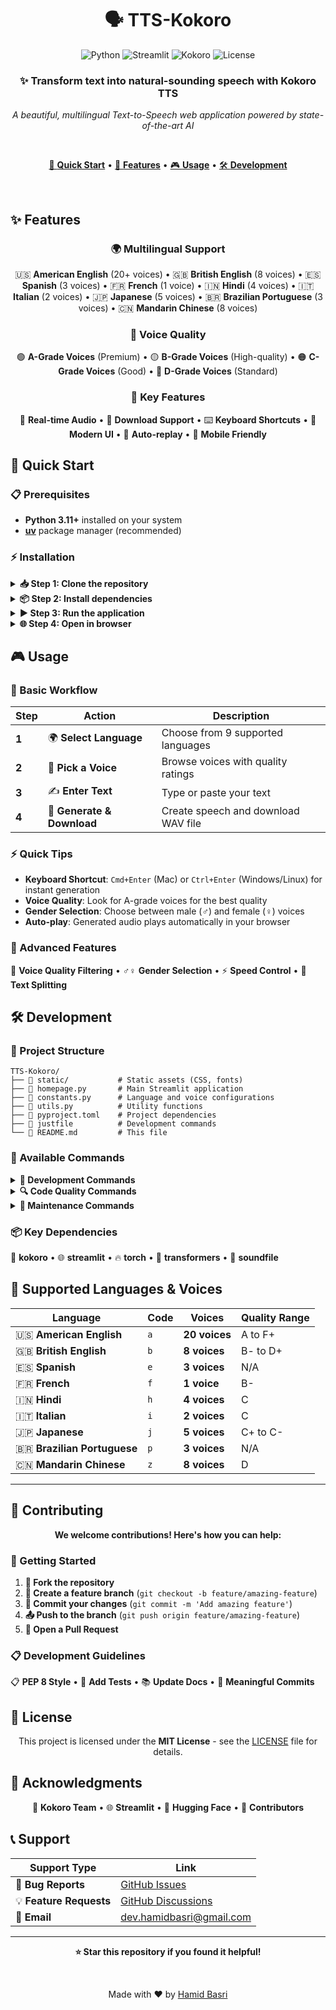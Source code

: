 <div align="center">

# 🗣️ TTS-Kokoro

![Python](https://img.shields.io/badge/Python-3.11+-blue.svg) ![Streamlit](https://img.shields.io/badge/Streamlit-1.50+-red.svg) ![Kokoro](https://img.shields.io/badge/Kokoro-0.9.4+-green.svg) ![License](https://img.shields.io/badge/License-MIT-yellow.svg)

### ✨ Transform text into natural-sounding speech with Kokoro TTS

*A beautiful, multilingual Text-to-Speech web application powered by state-of-the-art AI*

<br>

[🚀 **Quick Start**](#-quick-start) • [📖 **Features**](#-features) • [🎮 **Usage**](#-usage) • [🛠️ **Development**](#️-development)

<br>

</div>

## ✨ Features

<div align="center">

### 🌍 **Multilingual Support**
🇺🇸 **American English** (20+ voices) • 🇬🇧 **British English** (8 voices) • 🇪🇸 **Spanish** (3 voices) • 🇫🇷 **French** (1 voice) • 🇮🇳 **Hindi** (4 voices) • 🇮🇹 **Italian** (2 voices) • 🇯🇵 **Japanese** (5 voices) • 🇧🇷 **Brazilian Portuguese** (3 voices) • 🇨🇳 **Mandarin Chinese** (8 voices)

### 🎯 **Voice Quality**
🟢 **A-Grade Voices** (Premium) • 🟡 **B-Grade Voices** (High-quality) • 🟠 **C-Grade Voices** (Good) • 🔴 **D-Grade Voices** (Standard)

### 🚀 **Key Features**
🎵 **Real-time Audio** • 💾 **Download Support** • ⌨️ **Keyboard Shortcuts** • 🎨 **Modern UI** • 🔄 **Auto-replay** • 📱 **Mobile Friendly**

</div>

## 🚀 Quick Start

### 📋 Prerequisites
- **Python 3.11+** installed on your system
- **[uv](https://docs.astral.sh/uv/)** package manager (recommended)

### ⚡ Installation

<details>
<summary><b>📥 Step 1: Clone the repository</b></summary>

```bash
git clone https://github.com/yourusername/TTS-Kokoro.git
cd TTS-Kokoro
```
</details>

<details>
<summary><b>📦 Step 2: Install dependencies</b></summary>

```bash
# Using uv (recommended)
uv sync

# Or using pip
pip install -r requirements.txt
```
</details>

<details>
<summary><b>▶️ Step 3: Run the application</b></summary>

```bash
# Using just (recommended)
just run

# Or directly with Python
python homepage.py

# Or with Streamlit
streamlit run homepage.py
```
</details>

<details>
<summary><b>🌐 Step 4: Open in browser</b></summary>

Navigate to **`http://localhost:8501`** and start creating speech! 🎵
</details>

## 🎮 Usage

### 🎯 Basic Workflow

<div align="center">

| Step | Action | Description |
|------|--------|-------------|
| **1** | 🌍 **Select Language** | Choose from 9 supported languages |
| **2** | 🎤 **Pick a Voice** | Browse voices with quality ratings |
| **3** | ✍️ **Enter Text** | Type or paste your text |
| **4** | 🎵 **Generate & Download** | Create speech and download WAV file |

</div>

### ⚡ Quick Tips

- **Keyboard Shortcut**: `Cmd+Enter` (Mac) or `Ctrl+Enter` (Windows/Linux) for instant generation
- **Voice Quality**: Look for A-grade voices for the best quality
- **Gender Selection**: Choose between male (♂) and female (♀) voices
- **Auto-play**: Generated audio plays automatically in your browser

### 🔧 Advanced Features

🎯 **Voice Quality Filtering** • ♂♀ **Gender Selection** • ⚡ **Speed Control** • 📝 **Text Splitting**

## 🛠️ Development

### 📁 Project Structure

```
TTS-Kokoro/
├── 📁 static/           # Static assets (CSS, fonts)
├── 📄 homepage.py       # Main Streamlit application
├── 📄 constants.py      # Language and voice configurations
├── 📄 utils.py          # Utility functions
├── 📄 pyproject.toml    # Project dependencies
├── 📄 justfile          # Development commands
└── 📄 README.md         # This file
```

### 🚀 Available Commands

<details>
<summary><b>🔧 Development Commands</b></summary>

```bash
just dev          # Run in development mode
just run          # Run the application
just install      # Install dependencies
```
</details>

<details>
<summary><b>🔍 Code Quality Commands</b></summary>

```bash
just format       # Format code with black
just lint         # Lint code with ruff
just lint-fix     # Fix linting issues
just check        # Run all checks
```
</details>

<details>
<summary><b>🧹 Maintenance Commands</b></summary>

```bash
just clean        # Clean build artifacts
just update-deps  # Update dependencies
```
</details>

### 📦 Key Dependencies

🎤 **kokoro** • 🌐 **streamlit** • 🔥 **torch** • 🤗 **transformers** • 🎵 **soundfile**

## 🎯 Supported Languages & Voices

<div align="center">

| Language | Code | Voices | Quality Range |
|----------|------|--------|---------------|
| 🇺🇸 **American English** | `a` | **20 voices** | A to F+ |
| 🇬🇧 **British English** | `b` | **8 voices** | B- to D+ |
| 🇪🇸 **Spanish** | `e` | **3 voices** | N/A |
| 🇫🇷 **French** | `f` | **1 voice** | B- |
| 🇮🇳 **Hindi** | `h` | **4 voices** | C |
| 🇮🇹 **Italian** | `i` | **2 voices** | C |
| 🇯🇵 **Japanese** | `j` | **5 voices** | C+ to C- |
| 🇧🇷 **Brazilian Portuguese** | `p` | **3 voices** | N/A |
| 🇨🇳 **Mandarin Chinese** | `z` | **8 voices** | D |

</div>

---

## 🤝 Contributing

<div align="center">

**We welcome contributions! Here's how you can help:**

</div>

### 🚀 Getting Started

1. **🍴 Fork the repository**
2. **🌿 Create a feature branch** (`git checkout -b feature/amazing-feature`)
3. **💾 Commit your changes** (`git commit -m 'Add amazing feature'`)
4. **📤 Push to the branch** (`git push origin feature/amazing-feature`)
5. **🔄 Open a Pull Request**

### 📋 Development Guidelines

📋 **PEP 8 Style** • 🧪 **Add Tests** • 📚 **Update Docs** • 💬 **Meaningful Commits**

## 📝 License

<div align="center">

This project is licensed under the **MIT License** - see the [LICENSE](LICENSE) file for details.

</div>

## 🙏 Acknowledgments

<div align="center">

🎤 **Kokoro Team** • 🌐 **Streamlit** • 🤗 **Hugging Face** • 👥 **Contributors**

</div>

## 📞 Support

<div align="center">

| Support Type | Link |
|--------------|------|
| 🐛 **Bug Reports** | [GitHub Issues](https://github.com/yourusername/TTS-Kokoro/issues) |
| 💡 **Feature Requests** | [GitHub Discussions](https://github.com/yourusername/TTS-Kokoro/discussions) |
| 📧 **Email** | dev.hamidbasri@gmail.com |

</div>

---

<div align="center">

**⭐ Star this repository if you found it helpful!**

<br>

Made with ❤️ by [Hamid Basri](https://github.com/hamidbasri)

</div>